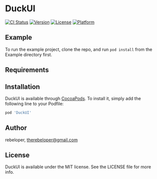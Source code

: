 # DuckUI

[![CI Status](https://img.shields.io/travis/rebeloper/DuckUI.svg?style=flat)](https://travis-ci.org/rebeloper/DuckUI)
[![Version](https://img.shields.io/cocoapods/v/DuckUI.svg?style=flat)](https://cocoapods.org/pods/DuckUI)
[![License](https://img.shields.io/cocoapods/l/DuckUI.svg?style=flat)](https://cocoapods.org/pods/DuckUI)
[![Platform](https://img.shields.io/cocoapods/p/DuckUI.svg?style=flat)](https://cocoapods.org/pods/DuckUI)

## Example

To run the example project, clone the repo, and run `pod install` from the Example directory first.

## Requirements

## Installation

DuckUI is available through [CocoaPods](https://cocoapods.org). To install
it, simply add the following line to your Podfile:

```ruby
pod 'DuckUI'
```

## Author

rebeloper, therebeloper@gmail.com

## License

DuckUI is available under the MIT license. See the LICENSE file for more info.
